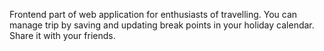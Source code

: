 Frontend part of web application for enthusiasts of travelling. You can manage trip by saving and updating break points in your holiday calendar. Share it with your friends.
